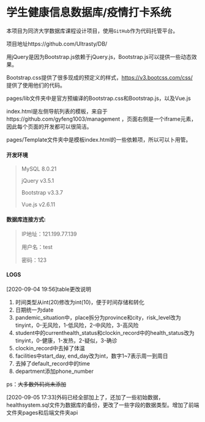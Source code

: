 # 学生健康信息数据库/疫情打卡系统

本项目为同济大学数据库课程设计项目，使用`GitHub`作为代码托管平台。

项目地址https://github.com/Ultrasty/DB/

用jQuery是因为Bootstrap.js依赖于jQuery.js，Bootstrap.js可以提供一些动态效果。

Bootstrap.css提供了很多现成的预定义的样式，https://v3.bootcss.com/css/ 提供了使用他们的代码。

pages/lib文件夹中是官方预编译的Bootstrap.css和Bootstrap.js，以及Vue.js

index.html是左侧导航列表的模板，来自于https://github.com/gyfeng1003/management ，页面右侧是一个iframe元素，因此每个页面的开发都可以很简洁。

pages/Template文件夹中是模板index.html的一些依赖项，所以可以卜用管。

#### 开发环境
> MySQL 8.0.21
>
> jQuery v3.5.1
>
> Bootstrap v3.3.7
>
> Vue.js v2.6.11

#### 数据库连接方式:

> IP地址：121.199.77.139
> 
> 用户名：test
> 
> 密码：123



#### LOGS

[2020-09-04 19:56]table更改说明

1. 时间类型从int(20)修改为int(10)，便于时间存储和转化
1. 日期统一为date
1. pandemic_situation中，place拆分为province和city，risk_level改为tinyint，0-无风险，1-低风险，2-中风险，3-高风险
1. student中的currenthealth_status和clockin_record中的health_status改为tinyint，0-健康，1-发热，2-疑似，3-确诊
1. clockin_record中去掉了体温
1. facilities中start_day, end_day改为int，数字1~7表示周一到周日
1. 去掉了default_record中的time
1. department添加phone_number

ps：~~大多数外码尚未添加~~  

[2020-09-05 17:33]外码已经全部加上了，还加了一些初始数据，healthsystem.sql文件为数据库的备份，更改了一些字段的数据类型。增加了前端文件夹pages和后端文件夹api
